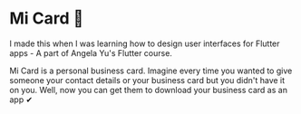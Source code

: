 
# Mi Card 📇

I made this when I was learning how to design user interfaces for Flutter apps - A part of Angela Yu's Flutter course.

Mi Card is a personal business card. Imagine every time you wanted to give someone your contact details or your business card but you didn't have it on you. Well, now you can get them to download your business card as an app ✔︎

